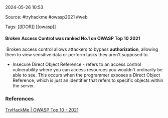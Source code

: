 
2024-05-26 10:53

Source: #tryhackme #owasp2021 #web 

Tags: [[IDOR]] [[owasp]]

#### Broken Access Control was ranked No.1 on OWASP Top 10 2021

 Broken access control allows attackers to bypass **authorization**, allowing them to view sensitive data or perform tasks they aren't supposed to.
 
- Insecure Direct Object Reference
	- refers to an access control vulnerability where you can access resources you wouldn't ordinarily be able to see. This occurs when the programmer exposes a Direct Object Reference, which is just an identifier that refers to specific objects within the server.


### References
[TryHackMe | OWASP Top 10 - 2021](https://tryhackme.com/r/room/owasptop102021)